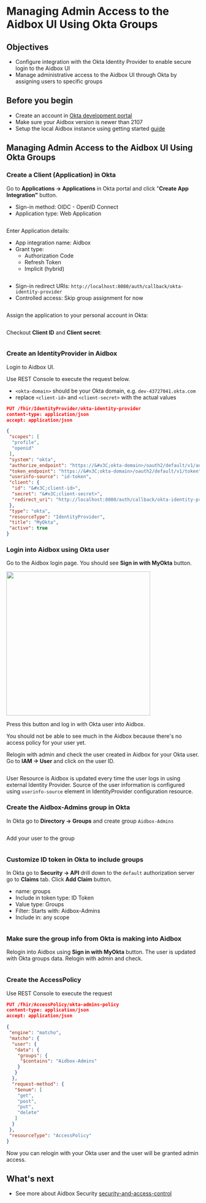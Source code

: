 # Managing Admin Access to the Aidbox UI Using Okta Groups

## Objectives

* Configure integration with the Okta Identity Provider to enable secure login to the Aidbox UI
* Manage administrative access to the Aidbox UI through Okta by assigning users to specific groups

## Before you begin

* Create an account in [Okta development portal](https://developer.okta.com/)
* Make sure your Aidbox version is newer than 2107
* Setup the local Aidbox instance using getting started [guide](https://docs.aidbox.app/getting-started/run-aidbox-locally-with-docker/run-aidbox-locally)

## Managing Admin Access to the Aidbox UI Using Okta Groups

### Create a Client (Application) in Okta

Go to **Applications -> Applications** in Okta portal and click "**Create App Integration"** button.

* Sign-in method: OIDC - OpenID Connect
* Application type: Web Application

<img src="https://raw.githubusercontent.com/HealthSamurai/documentation/master/.gitbook/assets/image (113).png" alt=""/>

Enter Application details:

* App integration name: Aidbox
* Grant type:&#x20;
  * Authorization Code
  * Refresh Token
  * Implicit (hybrid)

<img src="https://raw.githubusercontent.com/HealthSamurai/documentation/master/.gitbook/assets/image (116).png" alt=""/>

* Sign-in redirect URIs: `http://localhost:8080/auth/callback/okta-identity-provider`
* Controlled access: Skip group assignment for now

<img src="https://raw.githubusercontent.com/HealthSamurai/documentation/master/.gitbook/assets/image (115).png" alt=""/>

Assign the application to your personal account in Okta:

<img src="https://raw.githubusercontent.com/HealthSamurai/documentation/master/.gitbook/assets/image (118).png" alt=""/>

Checkout **Client ID** and **Client secret**:

<img src="https://raw.githubusercontent.com/HealthSamurai/documentation/master/.gitbook/assets/image (117).png" alt=""/>

### Create an IdentityProvider in Aidbox

Login to Aidbox UI.&#x20;

Use REST Console to execute the request below.

* `<okta-domain>` should be your Okta domain, e.g. `dev-43727041.okta.com`
* replace `<client-id>` and `<client-secret>` with the actual values

```json
PUT /fhir/IdentityProvider/okta-identity-provider
content-type: application/json
accept: application/json

{
 "scopes": [
  "profile",
  "openid"
 ],
 "system": "okta",
 "authorize_endpoint": "https://&#x3C;okta-domain>/oauth2/default/v1/authorize",
 "token_endpoint": "https://&#x3C;okta-domain>/oauth2/default/v1/token",
 "userinfo-source": "id-token",
 "client": {
  "id": "&#x3C;client-id>",
  "secret": "&#x3C;client-secret>",
  "redirect_uri": "http://localhost:8080/auth/callback/okta-identity-provider"
 },
 "type": "okta",
 "resourceType": "IdentityProvider",
 "title": "MyOkta",
 "active": true
}
```

### Login into Aidbox using Okta user

Go to the Aidbox login page. You should see **Sign in with MyOkta** button.&#x20;

<img src="https://raw.githubusercontent.com/HealthSamurai/documentation/masthttps://raw.githubusercontent.com/HealthSamurai/documentation/master/.gitbook/assets/image (119).png" alt="" width="375"/>

Press this button and log in with Okta user into Aidbox.

You should not be able to see much in the Aidbox because there's no access policy for your user yet.

Relogin with admin and check the user created in Aidbox for your Okta user. Go to **IAM -> User** and click on the user ID.

<img src="https://raw.githubusercontent.com/HealthSamurai/documentation/master/.gitbook/assets/image (120).png" alt=""/>

User Resource is Aidbox is updated every time the user logs in using external Identity Provider. Source of the user information is configured using `userinfo-source` element in IdentityProvider configuration resource.&#x20;

### Create the Aidbox-Admins group in Okta

In Okta go to **Directory -> Groups** and create group `Aidbox-Admins`

<img src="https://raw.githubusercontent.com/HealthSamurai/documentation/master/.gitbook/assets/image (121).png" alt=""/>

Add your user to the group

<img src="https://raw.githubusercontent.com/HealthSamurai/documentation/master/.gitbook/assets/image (124).png" alt=""/>

### Customize ID token in Okta to include groups

In Okta go to **Security -> API** drill down to the `default` authorization server go to **Claims** tab. Click **Add Claim** button.

* name: groups
* Include in token type: ID Token
* Value type: Groups
* Filter: Starts with: Aidbox-Admins
* Include in: any scope

<img src="https://raw.githubusercontent.com/HealthSamurai/documentation/master/.gitbook/assets/image (127).png" alt=""/>

### Make sure the group info from Okta is making into Aidbox

Relogin into Aidbox using **Sign in with MyOkta** button. The user is updated with Okta groups data. Relogin with admin and check.

<img src="https://raw.githubusercontent.com/HealthSamurai/documentation/master/.gitbook/assets/image (126).png" alt=""/>

### Create the AccessPolicy

Use REST Console to execute the request

```json
PUT /fhir/AccessPolicy/okta-admins-policy
content-type: application/json
accept: application/json

{
 "engine": "matcho",
 "matcho": {
  "user": {
   "data": {
    "groups": {
     "$contains": "Aidbox-Admins"
    }
   }
  },
  "request-method": {
   "$enum": [
    "get",
    "post",
    "put",
    "delete"
   ]
  }
 },
 "resourceType": "AccessPolicy"
}
```

Now you can relogin with your Okta user and the user will be granted admin access.

## What's next

* See more about Aidbox Security [security-and-access-control](../modules/security-and-access-control/ "mention")
